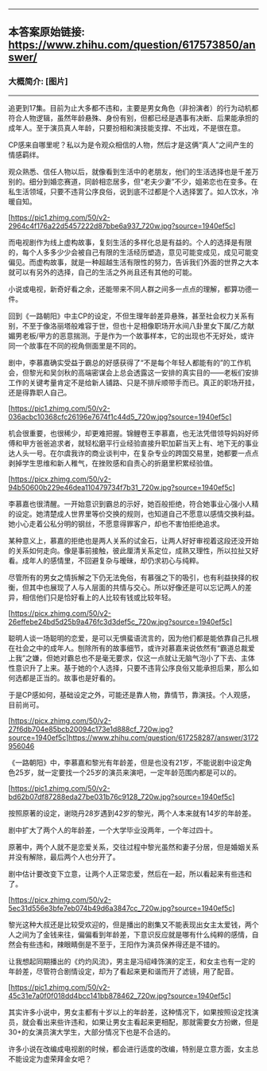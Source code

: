 ----------------------------------------
## 本答案原始链接: https://www.zhihu.com/question/617573850/answer/
### 大概简介: [图片]
----------------------------------------
追更到17集。目前为止大多都不违和，主要是男女角色（非扮演者）的行为动机都符合人物逻辑，虽然年龄悬殊、身份有别，但都已经是遇事有决断、后果能承担的成年人。至于演员真人年龄，只要扮相和演技能支撑、不出戏，不是很在意。

CP感来自哪里呢？私以为是令观众相信的人物，然后才是这俩“真人”之间产生的情感羁绊。

观众熟悉、信任人物以后，就像看到生活中的老朋友，他们的生活选择也是千差万别的。细分到婚恋赛道，同龄相恋居多，但“老夫少妻”不少，姐弟恋也在变多。在私生活领域，只要不违背公序良俗，说到底不过都是个人选择罢了。如人饮水，冷暖自知。

[https://pic1.zhimg.com/50/v2-2964c4f176a22d5457222d87bbe6a937_720w.jpg?source=1940ef5c]

而电视剧作为线上虚构故事，复刻生活的多样化总是有益的。个人的选择是有限的，每个人多多少少会被自己有限的生活经历塑造，意见可能变成见，成见可能变偏见。而虚构故事，就是一种超越生活有限性的努力，告诉我们外面的世界之大本就可以有另外的选择，自己的生活之外尚且还有其他的可能。

小说或电视，新奇好看之余，还能带来不同人群之间多一点点的理解，都算功德一件。

回到《一路朝阳》中主CP的设定，不但生理年龄差异悬殊，甚至社会权力关系有别，不至于像洛丽塔般难容于世，但也十足相像职场开水间八卦里女下属/乙方献媚男老板/甲方的恶意揣测。于是作为一个故事样本，它的出现也不无好处，或许同一个故事在不同的视角侧面里是不同的。

剧中，李慕嘉确实受益于霸总的好感获得了“不是每个年轻人都能有的”的工作机会，但黎光和吴剑秋的高端密谋会上总会透露这一安排的真实目的——老板们安排工作的关键考量肯定不是给新人铺路、只是不排斥顺带手而已。真正的职场开挂，还是得靠职人自己。

[https://pic1.zhimg.com/50/v2-036acbc10368cfc26196e7674f1c44d5_720w.jpg?source=1940ef5c]

机会很重要，也很稀少，却更难把握。锦鲤卷王李慕嘉，也无法凭借领导妈妈好师傅和甲方爸爸追求者，就轻松磨平行业经验直接升职加薪当天上有、地下无的事业达人头一号。在尔虞我诈的商业谈判中，在复杂专业的跨国交易里，她都要一点点剥掉学生思维和新人稚气，在挫败感和自责心的折磨里积累经验值。

[https://picx.zhimg.com/50/v2-94b50600b229e46dea110479734f7b31_720w.jpg?source=1940ef5c]

李慕嘉也很清醒。一开始意识到霸总的示好，她百般拒绝，符合她事业心强小人精的设定。她清楚成人世界里等价交换的规则，也知道自己不愿意以感情交换利益。她小心走着公私分明的钢丝，不愿意得罪客户，却也不害怕拒绝追求。

某种意义上，慕嘉的拒绝也是两人关系的试金石，让两人好好审视着这段还没开始的关系如何走向。像是事前接触，彼此厘清关系定位，成熟又理性，所以拉扯又好看。成年人的感情里，不回避复杂与暧昧，却仍求初心与纯粹。

尽管所有的男女之情拆解之下仍无法免俗，有慕强之下的吸引，也有利益抉择的权衡，但其中也展现了人与人层面的共情与交心。所以好像还是可以忘记两人的差异，相信他们只是恰好看上的人比较有钱或比较年轻。

[https://picx.zhimg.com/50/v2-26effebe24bd5d25b9a476fc3d3def5c_720w.jpg?source=1940ef5c]

聪明人谈一场聪明的恋爱，是可以无惧蜚语流言的，因为他们都是能依靠自己扎根在社会之中的成年人。刨除所有的故事细节，或许对慕嘉来说依然有“霸道总裁爱上我”之嫌，但她对霸总也不是毫无要求，仅这一点就让无脑气泡小了下去、主体性意识升了上来。基于她的个人选择，只要不违背公序良俗又能承担后果，那么如何选都是正当的。故事也是好看的。

于是CP感如何，基础设定之外，可能还是靠人物，靠情节，靠演技。个人观感，目前尚可。

[https://picx.zhimg.com/50/v2-27f6db704e85bcb20094c173e1d888cf_720w.jpg?source=1940ef5c]https://www.zhihu.com/question/617258287/answer/3172956046



《一路朝阳》中，李慕嘉和黎光有年龄差，但是也没有21岁，不能说剧中设定角色25岁，就一定要找一个25岁的演员来演吧，一定年龄范围内都是可以的。

[https://pic1.zhimg.com/50/v2-bd62b07df87288eda27be031b76c9128_720w.jpg?source=1940ef5c]

按照原著的设定，谢晓丹28岁遇到42岁的黎光，两个人本来就有14岁的年龄差。

剧中扩大了两个人的年龄差，一个大学毕业没两年，一个年过四十。

原著中，两个人就不是恋爱关系，交往过程中黎光虽然和妻子分居，但是婚姻关系并没有解除，最后两个人也分开了。

剧中估计要改变下立意，让两个人正常恋爱，然后在一起，所以看起来有些违和了。

[https://picx.zhimg.com/50/v2-5ec31d556e3bfe7eb074b49d6a3847cc_720w.jpg?source=1940ef5c]

黎光这种大叔还是比较受欢迎的，但是播出的剧集又不能表现出女主太爱钱，两个人之间为了金钱来往，偏偏看到年龄差，下意识反应就是哪有什么纯粹的感情，自然会有些违和，辣眼睛倒是不至于，王阳作为演员保养得还是不错的。

让我想起同期播出的《灼灼风流》，男主是冯绍峰饰演的定王，和女主也有一定的年龄差，尽管符合剧情设定，却为了看起来更和谐而开了滤镜，用了配音。

[https://pic1.zhimg.com/50/v2-45c31e7a0f0f018dd4bcc141bb878462_720w.jpg?source=1940ef5c]

其实许多小说中，男女主都有十岁以上的年龄差，这种情况下，如果按照设定找演员，就会看出来些许违和，如果让男女主看起来更相配，那就需要女方扮嫩，但是30+的女演员演大学生，大部分情况下也是不合适的。

许多小说在改编成电视剧的时候，都会进行适度的改编，特别是立意方面，女主总不能设定为虚荣拜金女吧？

